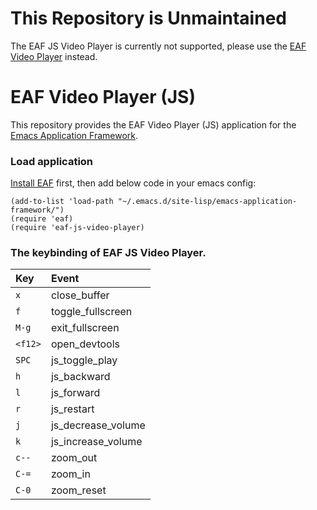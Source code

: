 # This Repository is Unmaintained

The EAF JS Video Player is currently not supported, please use the [EAF Video Player](https://github.com/emacs-eaf/eaf-video-player) instead.

# EAF Video Player (JS)
This repository provides the EAF Video Player (JS) application for the [Emacs Application Framework](https://github.com/emacs-eaf/emacs-application-framework).

### Load application
[Install EAF](https://github.com/emacs-eaf/emacs-application-framework#install) first, then add below code in your emacs config:

```Elisp
(add-to-list 'load-path "~/.emacs.d/site-lisp/emacs-application-framework/")
(require 'eaf)
(require 'eaf-js-video-player)
```

### The keybinding of EAF JS Video Player.

| Key   | Event   |
| :---- | :------ |
| `x` | close_buffer |
| `f` | toggle_fullscreen |
| `M-g` | exit_fullscreen |
| `<f12>` | open_devtools |
| `SPC` | js_toggle_play |
| `h` | js_backward |
| `l` | js_forward |
| `r` | js_restart |
| `j` | js_decrease_volume |
| `k` | js_increase_volume |
| `c--` | zoom_out |
| `C-=` | zoom_in |
| `C-0` | zoom_reset |
